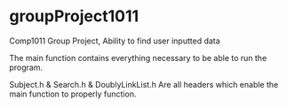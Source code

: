 # groupProject1011
Comp1011 Group Project, Ability to find user inputted data

The main function contains everything necessary to be able to run the program.

Subject.h & Search.h & DoublyLinkList.h
Are all headers which enable the main function to properly function.
